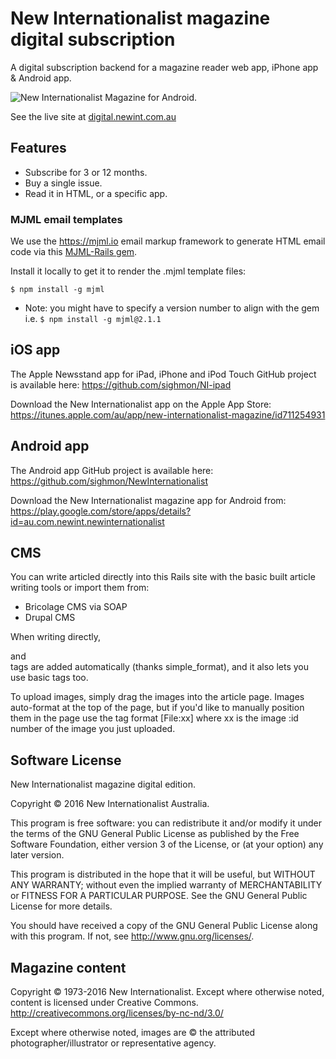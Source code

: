 New Internationalist magazine digital subscription
============

A digital subscription backend for a magazine reader web app, iPhone app & Android app.

![New Internationalist Magazine for Android.](https://nirailsapp.s3.amazonaws.com/uploads/digital.newint.com.au.jpg)

See the live site at [digital.newint.com.au](https://digital.newint.com.au)

## Features

* Subscribe for 3 or 12 months.
* Buy a single issue.
* Read it in HTML, or a specific app.

### MJML email templates

We use the https://mjml.io email markup framework to generate HTML email code via this [MJML-Rails gem](https://github.com/sighmon/mjml-rails).

Install it locally to get it to render the .mjml template files:

```$ npm install -g mjml```

* Note: you might have to specify a version number to align with the gem i.e. ```$ npm install -g mjml@2.1.1```


## iOS app

The Apple Newsstand app for iPad, iPhone and iPod Touch GitHub project is available here: 
<https://github.com/sighmon/NI-ipad>

Download the New Internationalist app on the Apple App Store:
<https://itunes.apple.com/au/app/new-internationalist-magazine/id711254931>

## Android app

The Android app GitHub project is available here: <https://github.com/sighmon/NewInternationalist>

Download the New Internationalist magazine app for Android from: <https://play.google.com/store/apps/details?id=au.com.newint.newinternationalist>

## CMS

You can write articled directly into this Rails site with the basic built article writing tools or import them from:

* Bricolage CMS via SOAP
* Drupal CMS

When writing directly, <p> and <br /> tags are added automatically (thanks simple_format), and it also lets you use basic <html> tags too.

To upload images, simply drag the images into the article page. Images auto-format at the top of the page, but if you'd like to manually position them in the page use the tag format [File:xx] where xx is the image :id number of the image you just uploaded.

## Software License

New Internationalist magazine digital edition.

Copyright © 2016 New Internationalist Australia.

This program is free software: you can redistribute it and/or modify it under the terms of the GNU General Public License as published by the Free Software Foundation, either version 3 of the License, or (at your option) any later version.

This program is distributed in the hope that it will be useful, but WITHOUT ANY WARRANTY; without even the implied warranty of MERCHANTABILITY or FITNESS FOR A PARTICULAR PURPOSE.  See the GNU General Public License for more details.

You should have received a copy of the GNU General Public License along with this program.  If not, see <http://www.gnu.org/licenses/>.

## Magazine content

Copyright © 1973-2016 New Internationalist. Except where otherwise noted, content is licensed under Creative Commons. <http://creativecommons.org/licenses/by-nc-nd/3.0/>

Except where otherwise noted, images are © the attributed photographer/illustrator or representative agency.
